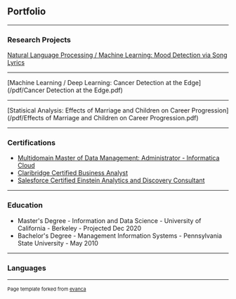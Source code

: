 ## Portfolio

---

### Research Projects

[Natural Language Processing / Machine Learning: Mood Detection via Song Lyrics](https://github.com/Merker56/Sentiment-Analysis-of-Songs-Lyrics)

---
[Machine Learning / Deep Learning: Cancer Detection at the Edge](/pdf/Cancer Detection at the Edge.pdf)

---
[Statisical Analysis: Effects of Marriage and Children on Career Progression](/pdf/Effects of Marriage and Children on Career Progression.pdf)

---

### Certifications

- [Multidomain Master of Data Management: Administrator - Informatica Cloud](https://www.informatica.com/services-and-training/certification/master-data-management-certification.html)
- [Claribridge Certified Business Analyst](https://www.clarabridge.com/wp-content/uploads/2017/07/partner-training-datasheet_2511.pdf)
- [Salesforce Certified Einstein Analytics and Discovery Consultant](/pdf/Einstein_Analytics_and_Discovery_Consultant.pdf)

---

### Education

- Master's Degree - Information and Data Science - University of California - Berkeley - Projected Dec 2020
- Bachelor's Degree - Management Information Systems - Pennsylvania State University - May 2010 

---
### Languages


---
<p style="font-size:11px">Page template forked from <a href="https://github.com/evanca/quick-portfolio">evanca</a></p>
<!-- Remove above link if you don't want to attibute -->
